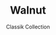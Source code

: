 ---
image_primary: img/noyer_walnut_collection_classik_finium-410x410.jpg
image_secondary: img/noyer_walnut_collection_classik_finium_2-1000x400.jpg
subtitle: Classik Collection
description: "The%20Classik%20collection%20evokes%20an%20architectural%20style%20reminiscent%20of%20a%20stackstone%20assembly.%20It%20imbues%20rich%20warmth%20for%20a%20unique%20touch%20in%20a%20contemporary%20space.%20Composed%20of%20a%20multitude%20of%20smooth%2C%20straight%20slats%20in%20varying%20sizes%2C%20Classik%20decorative%20walls%20add%20depth%20and%20bulk%20to%20your%20d%E9cor.%0AThe%20collection%20comes%20in%20a%20range%20of%20timeless%20hues."
title: Walnut
designer: Finium
image_thumb: img/noyer_walnut_collection_classik_finium_2-410x410.jpg
href: https://finium.ca/en/decorative-walls/noyer/
tags: 
  - finium
  - decorative-walls
category: decorative-walls
manufacturer: Finium
slug: /manufacturers/finium/decorative-walls/finium-walnut
---